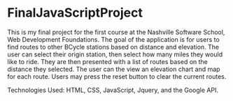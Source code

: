 FinalJavaScriptProject
======================
This is my final project for the first course at the Nashville Software School, Web Development Foundations.
The goal of the application is for users to find routes to other BCycle stations based on distance and elevation.
The user can select their origin station, then select how many miles they would like to ride. They are then presented
with a list of routes based on the distance they selected. The user can the view an elevation chart and map for each
route. Users may press the reset button to clear the current routes.

Technologies Used:
HTML, CSS, JavaScript, Jquery, and the Google API.
